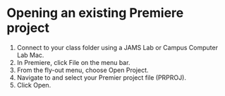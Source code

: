 # Opening an existing Premiere project

1. Connect to your class folder using a JAMS Lab or Campus Computer Lab Mac.
2. In Premiere, click File on the menu bar.
3. From the fly-out menu, choose Open Project.
4. Navigate to and select your Premier project file \(PRPROJ\).
5. Click Open.

